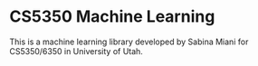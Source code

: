 # CS5350 Machine Learning 
This is a machine learning library developed by Sabina Miani for CS5350/6350 in University of Utah.

